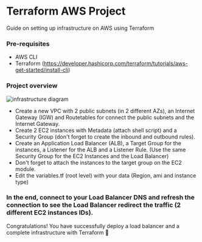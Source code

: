 # Terraform AWS Project
Guide on setting up infrastructure on AWS using Terraform 

### Pre-requisites
- AWS CLI
- Terraform (https://developer.hashicorp.com/terraform/tutorials/aws-get-started/install-cli)

### Project overview

![infrastructure diagram](/vpc-diagram?raw=true)

- Create a new VPC with 2 public subnets (in 2 different AZs), an Internet Gateway (IGW) and Routetables for connect the public subnets and the Internet Gateway.
- Create 2 EC2 instances with Metadata (attach shell script) and a Security Group (don't forget to create the inbound and outbound rules).
- Create an Application Load Balancer (ALB), a Target Group for the instances, a Listener for the ALB and a Listener Rule. (Use the same Security Group for the EC2 Instances and the Load Balancer)
- Don't forget to attach the instances to the target group on the EC2 module.
- Edit the variables.tf (root level) with your data (Region, ami and instance type)

### In the end, connect to your Load Balancer DNS and refresh the connection to see the Load Balancer redirect the traffic (2 different EC2 instances IDs).

Congratulations! You have successfully deploy a load balancer and a complete infrastructure with Terraform :tada:
